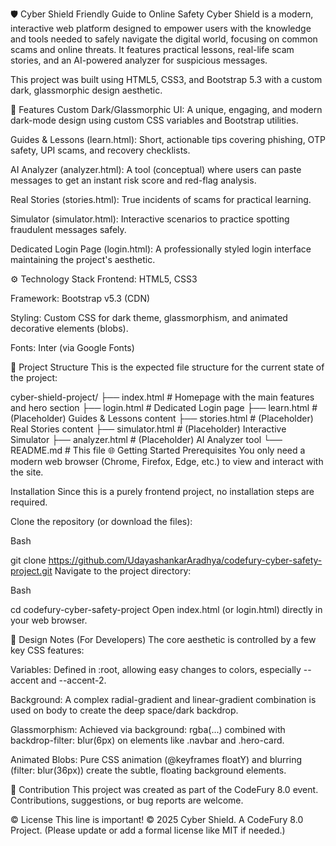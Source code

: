 🛡️ Cyber Shield
Friendly Guide to Online Safety
Cyber Shield is a modern, interactive web platform designed to empower users with the knowledge and tools needed to safely navigate the digital world, focusing on common scams and online threats. It features practical lessons, real-life scam stories, and an AI-powered analyzer for suspicious messages.

This project was built using HTML5, CSS3, and Bootstrap 5.3 with a custom dark, glassmorphic design aesthetic.

🚀 Features
Custom Dark/Glassmorphic UI: A unique, engaging, and modern dark-mode design using custom CSS variables and Bootstrap utilities.

Guides & Lessons (learn.html): Short, actionable tips covering phishing, OTP safety, UPI scams, and recovery checklists.

AI Analyzer (analyzer.html): A tool (conceptual) where users can paste messages to get an instant risk score and red-flag analysis.

Real Stories (stories.html): True incidents of scams for practical learning.

Simulator (simulator.html): Interactive scenarios to practice spotting fraudulent messages safely.

Dedicated Login Page (login.html): A professionally styled login interface maintaining the project's aesthetic.

⚙️ Technology Stack
Frontend: HTML5, CSS3

Framework: Bootstrap v5.3 (CDN)

Styling: Custom CSS for dark theme, glassmorphism, and animated decorative elements (blobs).

Fonts: Inter (via Google Fonts)

📂 Project Structure
This is the expected file structure for the current state of the project:

cyber-shield-project/
├── index.html          # Homepage with the main features and hero section
├── login.html          # Dedicated Login page
├── learn.html          # (Placeholder) Guides & Lessons content
├── stories.html        # (Placeholder) Real Stories content
├── simulator.html      # (Placeholder) Interactive Simulator
├── analyzer.html       # (Placeholder) AI Analyzer tool
└── README.md           # This file
🌐 Getting Started
Prerequisites
You only need a modern web browser (Chrome, Firefox, Edge, etc.) to view and interact with the site.

Installation
Since this is a purely frontend project, no installation steps are required.

Clone the repository (or download the files):

Bash

git clone https://github.com/UdayashankarAradhya/codefury-cyber-safety-project.git
Navigate to the project directory:

Bash

cd codefury-cyber-safety-project
Open index.html (or login.html) directly in your web browser.


🎨 Design Notes (For Developers)
The core aesthetic is controlled by a few key CSS features:

Variables: Defined in :root, allowing easy changes to colors, especially --accent and --accent-2.

Background: A complex radial-gradient and linear-gradient combination is used on body to create the deep space/dark backdrop.

Glassmorphism: Achieved via background: rgba(...) combined with backdrop-filter: blur(6px) on elements like .navbar and .hero-card.

Animated Blobs: Pure CSS animation (@keyframes floatY) and blurring (filter: blur(36px)) create the subtle, floating background elements.

🤝 Contribution
This project was created as part of the CodeFury 8.0 event. Contributions, suggestions, or bug reports are welcome.

© License
This line is important!
© 2025 Cyber Shield. A CodeFury 8.0 Project. (Please update or add a formal license like MIT if needed.)
